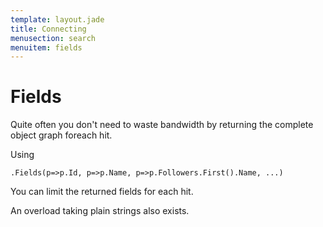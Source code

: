 ```yaml
---
template: layout.jade
title: Connecting
menusection: search
menuitem: fields
---
```



# Fields

Quite often you don't need to waste bandwidth by returning the complete object graph foreach hit. 

Using 

	.Fields(p=>p.Id, p=>p.Name, p=>p.Followers.First().Name, ...)

You can limit the returned fields for each hit.

An overload taking plain strings also exists.

